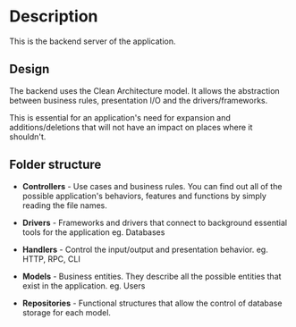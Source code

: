 # Description

This is the backend server of the application.

## Design

The backend uses the Clean Architecture model. It allows the abstraction between business rules, presentation I/O and the drivers/frameworks.

This is essential for an application's need for expansion and additions/deletions that will not have an impact on places where it shouldn't.

## Folder structure

- **Controllers** - Use cases and business rules. 
You can find out all of the possible application's behaviors, features and functions by simply reading the file names.

- **Drivers** - Frameworks and drivers that connect to background essential tools for the application
eg. Databases

- **Handlers** - Control the input/output and presentation behavior.
eg. HTTP, RPC, CLI

- **Models** - Business entities. They describe all the possible entities that exist in the application.
eg. Users

- **Repositories** - Functional structures that allow the control of database storage for each model.
